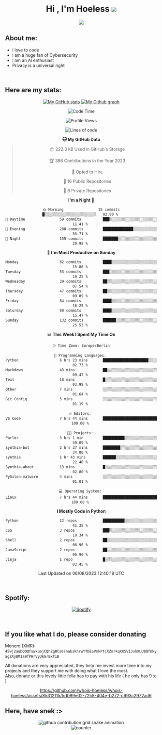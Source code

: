 <h1 align="center">Hi , I'm Hoeless <img src="https://media.giphy.com/media/hvRJCLFzcasrR4ia7z/giphy.gif" width="35"></h1>
<p align="center">
  <a href="https://github.com/whois-hoeless"><img src="https://readme-typing-svg.demolab.com?font=Roboto+Mono&weight=300&size=28&duration=4000&pause=100&color=C109F7&center=true&vCenter=true&width=580&height=127&lines=I'm+a+programmer;I'm+an+AI+enthusiast;I'm+a+big+fan+of+Neural+Networks;I'm+interested+in+Computer+Science;I+love+Cybersecurity;By+the+way+I+use+Arch+%F0%9F%92%80"></a>
</p>

## About me:

- I love to code
- I am a huge fan of Cybersecurity
- I am an AI enthusiast
- Privacy is a universal right

<br>

## Here are my stats:

<div align="center">
    
 [![My GitHub stats](https://github-readme-stats.vercel.app/api?username=whois-hoeless&count_private=true&show_icons=true&theme=radical)](https://github.com/whois-hoeless)
 [![My Github graph](http://github-profile-summary-cards.vercel.app/api/cards/profile-details?username=whois-hoeless&theme=radical)](https://github.com/whois-hoeless)

<!--START_SECTION:waka-->
![Code Time](http://img.shields.io/badge/Code%20Time-94%20hrs%209%20mins-blue)

![Profile Views](http://img.shields.io/badge/Profile%20Views-3-blue)

![Lines of code](https://img.shields.io/badge/From%20Hello%20World%20I%27ve%20Written-36.7%20thousand%20lines%20of%20code-blue)

**🐱 My GitHub Data** 

> 📦 222.3 kB Used in GitHub's Storage 
 > 
> 🏆 386 Contributions in the Year 2023
 > 
> 💼 Opted to Hire
 > 
> 📜 16 Public Repositories 
 > 
> 🔑 6 Private Repositories 
 > 
**I'm a Night 🦉** 

```text
🌞 Morning                15 commits          █░░░░░░░░░░░░░░░░░░░░░░░░   02.90 % 
🌆 Daytime                59 commits          ███░░░░░░░░░░░░░░░░░░░░░░   11.41 % 
🌃 Evening                288 commits         ██████████████░░░░░░░░░░░   55.71 % 
🌙 Night                  155 commits         ███████░░░░░░░░░░░░░░░░░░   29.98 % 
```
📅 **I'm Most Productive on Sunday** 

```text
Monday                   82 commits          ████░░░░░░░░░░░░░░░░░░░░░   15.86 % 
Tuesday                  53 commits          ███░░░░░░░░░░░░░░░░░░░░░░   10.25 % 
Wednesday                39 commits          ██░░░░░░░░░░░░░░░░░░░░░░░   07.54 % 
Thursday                 47 commits          ██░░░░░░░░░░░░░░░░░░░░░░░   09.09 % 
Friday                   84 commits          ████░░░░░░░░░░░░░░░░░░░░░   16.25 % 
Saturday                 80 commits          ████░░░░░░░░░░░░░░░░░░░░░   15.47 % 
Sunday                   132 commits         ██████░░░░░░░░░░░░░░░░░░░   25.53 % 
```


📊 **This Week I Spent My Time On** 

```text
🕑︎ Time Zone: Europe/Berlin

💬 Programming Languages: 
Python                   6 hrs 23 mins       █████████████████████░░░░   82.73 % 
Markdown                 43 mins             ██░░░░░░░░░░░░░░░░░░░░░░░   09.47 % 
Text                     18 mins             █░░░░░░░░░░░░░░░░░░░░░░░░   03.99 % 
Other                    7 mins              ░░░░░░░░░░░░░░░░░░░░░░░░░   01.64 % 
Git Config               5 mins              ░░░░░░░░░░░░░░░░░░░░░░░░░   01.19 % 

🔥 Editors: 
VS Code                  7 hrs 44 mins       █████████████████████████   100.00 % 

🐱‍💻 Projects: 
Parlor                   3 hrs 1 min         ██████████░░░░░░░░░░░░░░░   39.09 % 
Synthia-bot              2 hrs 37 mins       ████████░░░░░░░░░░░░░░░░░   34.00 % 
synthia                  1 hr 43 mins        ██████░░░░░░░░░░░░░░░░░░░   22.40 % 
Synthia-about            13 mins             █░░░░░░░░░░░░░░░░░░░░░░░░   02.80 % 
PySilon-malware          4 mins              ░░░░░░░░░░░░░░░░░░░░░░░░░   01.01 % 

💻 Operating System: 
Linux                    7 hrs 44 mins       █████████████████████████   100.00 % 
```

**I Mostly Code in Python** 

```text
Python                   12 repos            ██████████░░░░░░░░░░░░░░░   41.38 % 
CSS                      3 repos             ███░░░░░░░░░░░░░░░░░░░░░░   10.34 % 
Shell                    2 repos             ██░░░░░░░░░░░░░░░░░░░░░░░   06.90 % 
JavaScript               2 repos             ██░░░░░░░░░░░░░░░░░░░░░░░   06.90 % 
Jinja                    1 repo              █░░░░░░░░░░░░░░░░░░░░░░░░   03.45 % 
```




 Last Updated on 06/08/2023 12:40:19 UTC
<!--END_SECTION:waka-->
</div>
<br>

## Spotify:

<div align="center">

[![Spotify](https://whois-hoeless.vercel.app/api/spotify?background_color=0d1117&border_color=090d13)](https://open.spotify.com/user/heanchenhorst)
</div>

<br>

## If you like what I do, please consider donating

Monero (XMR): ```45wj2aubQQQfswkuojCQhZgHCs67nabskhrwYTDEaVmkPtcXZmrkqKKSV1JuhXLU8QfnkyagZXyBM1a9fPHrVyJkGrBxtiB```

All donations are very appreciated, they help me invest more time into my projects and they support me with doing what I love the most.  
Also, donate or this lovely little fella has to pay with his life (  he only has 9 :c  )

<div align="center">


https://github.com/whois-hoeless/whois-hoeless/assets/85312115/5d099e02-7258-404e-b272-c693c2972ad6


</div>

## Here, have snek :>
<div align="center">
<picture>
  <source media="(prefers-color-scheme: dark)" srcset="https://raw.githubusercontent.com/whois-hoeless/whois-hoeless/output/github-contribution-grid-snake-dark.svg">
  <source media="(prefers-color-scheme: light)" srcset="https://raw.githubusercontent.com/whois-hoeless/whois-hoeless/output/github-contribution-grid-snake.svg">
  <img alt="github contribution grid snake animation" src="https://raw.githubusercontent.com/whois-hoeless/whois-hoeless/output/github-contribution-grid-snake.svg">
</div>

<div align="center">
  <img src="https://moe-counter.glitch.me/get/@hoeless_count?theme=rule34" alt="counter" />
</div>
